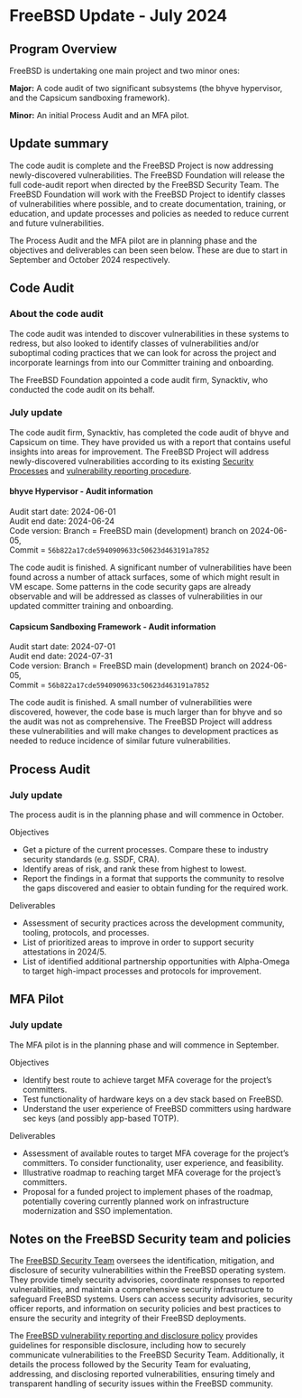 # FreeBSD Update - July 2024

## Program Overview
FreeBSD is undertaking one main project and two minor ones:

**Major:** A code audit of two significant subsystems (the bhyve hypervisor, and the Capsicum sandboxing framework).

**Minor:** An initial Process Audit and an MFA pilot.

## Update summary
The code audit is complete and the FreeBSD Project is now addressing newly-discovered vulnerabilities. The FreeBSD Foundation will release the full code-audit report when directed by the FreeBSD Security Team. The FreeBSD Foundation will work with the FreeBSD Project to identify classes of vulnerabilities where possible, and to create documentation, training, or education, and update processes and policies as needed to reduce current and future vulnerabilities.

The Process Audit and the MFA pilot are in planning phase and the objectives and deliverables can been seen below. These are due to start in September and October 2024 respectively.

## Code Audit

### About the code audit
The code audit was intended to discover vulnerabilities in these systems to
redress, but also looked to identify classes of vulnerabilities and/or
suboptimal coding practices that we can look for across the project and
incorporate learnings from into our Committer training and onboarding.

The FreeBSD Foundation appointed a code audit firm, Synacktiv, who conducted the code audit on its behalf.

### July update
The code audit firm, Synacktiv, has completed the code audit of bhyve and Capsicum on time. They have provided us with a report that contains useful insights into
areas for improvement. The FreeBSD Project will address newly-discovered vulnerabilities according to its existing [Security Processes](https://www.freebsd.org/security/) and [vulnerability reporting procedure](https://www.freebsd.org/security/reporting/).

#### bhyve Hypervisor - Audit information

Audit start date: 	2024-06-01  
Audit end date: 	2024-06-24  
Code version:		Branch = FreeBSD main (development) branch on 2024-06-05,  
                    Commit = `56b822a17cde5940909633c50623d463191a7852`

The code audit is finished. A significant number of vulnerabilities have been
found across a number of attack surfaces, some of which might result in VM
escape. Some patterns in the code security gaps are already observable and will
be addressed as classes of vulnerabilities in our updated committer training
and onboarding.

#### Capsicum Sandboxing Framework - Audit information

Audit start date: 	2024-07-01  
Audit end date: 	2024-07-31  
Code version:		Branch = FreeBSD main (development) branch on 2024-06-05,  
                    Commit = `56b822a17cde5940909633c50623d463191a7852`

The code audit is finished. A small number of vulnerabilities were discovered, however, the code base is much larger than for bhyve and so the audit was not as comprehensive. The FreeBSD Project will address these vulnerabilities and will make changes to development practices as needed to reduce incidence of similar future vulnerabilities. 

## Process Audit 
### July update

The process audit is in the planning phase and will commence in October. 

Objectives

- Get a picture of the current processes. Compare these to industry security standards (e.g. SSDF, CRA).
- Identify areas of risk, and rank these from highest to lowest.
- Report the findings in a format that supports the community to resolve the gaps discovered and easier to obtain funding for the required work.

Deliverables
- Assessment of security practices across the development community, tooling, protocols, and processes.
- List of prioritized areas to improve in order to support security attestations in 2024/5.
- List of identified additional partnership opportunities with Alpha-Omega to target high-impact processes and protocols for improvement.


## MFA Pilot 
### July update

The MFA pilot is in the planning phase and will commence in September.

Objectives
- Identify best route to achieve target MFA coverage for the project’s committers.
- Test functionality of hardware keys on a dev stack based on FreeBSD.
- Understand the user experience of FreeBSD committers using hardware sec keys (and possibly app-based TOTP).

Deliverables
- Assessment of available routes to target MFA coverage for the project’s committers. To consider functionality, user experience, and feasibility. 
- Illustrative roadmap to reaching target MFA coverage for the project’s committers.
- Proposal for a funded project to implement phases of the roadmap, potentially covering currently planned work on infrastructure modernization and SSO implementation.

## Notes on the FreeBSD Security team and policies

The [FreeBSD Security Team](https://www.freebsd.org/administration/#t-secteam) oversees the identification, mitigation, and disclosure of security vulnerabilities within the FreeBSD operating system. They provide timely security advisories, coordinate responses to reported vulnerabilities, and maintain a comprehensive security infrastructure to safeguard FreeBSD systems. Users can access security advisories, security officer reports, and information on security policies and best practices to ensure the security and integrity of their FreeBSD deployments.

The [FreeBSD vulnerability reporting and disclosure policy](https://www.freebsd.org/security/reporting/) provides guidelines for responsible disclosure, including how to securely communicate vulnerabilities to the FreeBSD Security Team. Additionally, it details the process followed by the Security Team for evaluating, addressing, and disclosing reported vulnerabilities, ensuring timely and transparent handling of security issues within the FreeBSD community. 

